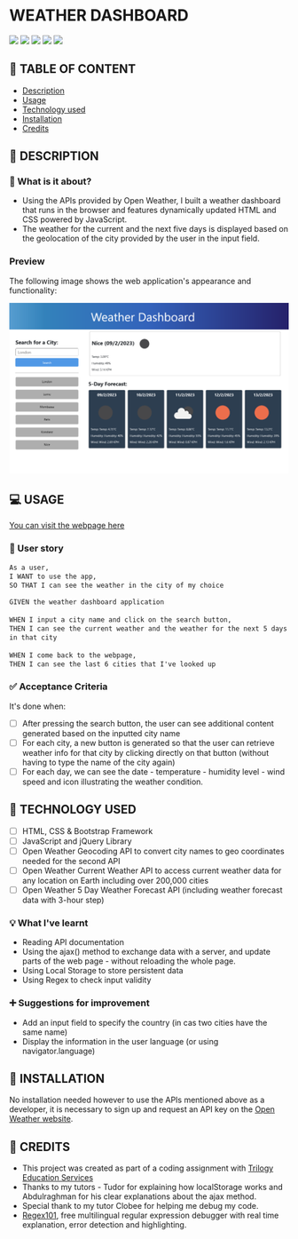 # WEATHER DASHBOARD

![](https://img.shields.io/badge/html-HTML5-orange?logo=html5)
![](https://img.shields.io/badge/css-CSS3-%231572B6?logo=css3)
![](https://img.shields.io/badge/JavaScript-lightgrey?logo=javascript)
![](https://img.shields.io/badge/jQuery-0769AD?logo=jquery)
![](https://img.shields.io/badge/Bootstrap-563D7C?style=flat&logo=bootstrap&logoColor=white)

## 🚩 TABLE OF CONTENT

- [Description](#-description)
- [Usage](#-usage)
- [Technology used](#-technology-used)
- [Installation](#-installation)
- [Credits](#-credits)

## 📖 DESCRIPTION

### 🎯 What is it about?

- Using the APIs provided by Open Weather, I built a weather dashboard that runs in the browser and features dynamically updated HTML and CSS powered by JavaScript.
- The weather for the current and the next five days is displayed based on the geolocation of the city provided by the user in the input field.

### Preview

The following image shows the web application's appearance and functionality:

![Weather dashboard](./assets/images/weather-dashboard.png)

## 💻 USAGE

[You can visit the webpage here](https://senseilein.github.io/weather-dashboard)

### 💬 User story

```
As a user,
I WANT to use the app,
SO THAT I can see the weather in the city of my choice
```

```
GIVEN the weather dashboard application

WHEN I input a city name and click on the search button,
THEN I can see the current weather and the weather for the next 5 days in that city

WHEN I come back to the webpage,
THEN I can see the last 6 cities that I've looked up

```

### ✅ Acceptance Criteria

It's done when:

- [ ] After pressing the search button, the user can see additional content generated based on the inputted city name
- [ ] For each city, a new button is generated so that the user can retrieve weather info for that city by clicking directly on that button (without having to type the name of the city again)
- [ ] For each day, we can see the date - temperature - humidity level - wind speed and icon illustrating the weather condition.

## 🔧 TECHNOLOGY USED

- [ ] HTML, CSS & Bootstrap Framework
- [ ] JavaScript and jQuery Library
- [ ] Open Weather Geocoding API to convert city names to geo coordinates needed for the second API
- [ ] Open Weather Current Weather API to access current weather data for any location on Earth including over 200,000 cities
- [ ] Open Weather 5 Day Weather Forecast API (including weather forecast data with 3-hour step)

### 💡 What I've learnt

- Reading API documentation
- Using the ajax() method to exchange data with a server, and update parts of the web page - without reloading the whole page.
- Using Local Storage to store persistent data
- Using Regex to check input validity

### ➕ Suggestions for improvement

- Add an input field to specify the country (in cas two cities have the same name)
- Display the information in the user language (or using navigator.language)

## 🚀 INSTALLATION

No installation needed however to use the APIs mentioned above as a developer, it is necessary to sign up and request an API key on the [Open Weather website](https://openweathermap.org/api).

## 💬 CREDITS

- This project was created as part of a coding assignment with [Trilogy Education Services](https://skillsforlife.edx.org/?utm_source=govuk)
- Thanks to my tutors - Tudor for explaining how localStorage works and Abdulraghman for his clear explanations about the ajax method.
- Special thank to my tutor Clobee for helping me debug my code.
- [Regex101](https://regex101.com/), free multilingual regular expression debugger with real time explanation, error detection and highlighting.
